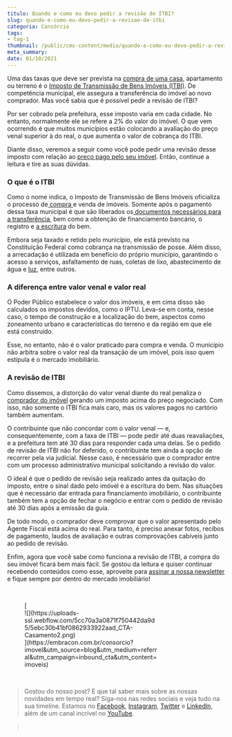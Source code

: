```yaml
---
titulo: Quando e como eu devo pedir a revisão de ITBI?
slug: quando-e-como-eu-devo-pedir-a-revisao-de-itbi
categoria: Consórcio
tags:
- tag-1
thumbnail: /public/cms-content/media/quando-e-como-eu-devo-pedir-a-revisao-de-itbi.jpg
meta_summary: 
date: 01/10/2021
---
```

Uma das taxas que deve ser prevista na [compra de uma casa](https://www.embracon.com.br/blog/8-dicas-compra-primeiro-imovel), apartamento ou terreno é o [Imposto de Transmissão de Bens Imóveis (ITBI)](https://www.embracon.com.br/blog/entenda-o-que-e-o-itbi-e-quando-ele-deve-ser-pago). De competência municipal, ele assegura a transferência do imóvel ao novo comprador. Mas você sabia que é possível pedir a revisão de ITBI?

Por ser cobrado pela prefeitura, esse imposto varia em cada cidade. No entanto, normalmente ele se refere a 2% do valor do imóvel. O que vem ocorrendo é que muitos municípios estão colocando a avaliação do preço venal superior à do real, o que aumenta o valor de cobrança do ITBI.

Diante disso, veremos a seguir como você pode pedir uma revisão desse imposto com relação ao [preço pago pelo seu imóvel](https://www.embracon.com.br/blog/investir-em-imoveis-onde-comecar). Então, continue a leitura e tire as suas dúvidas.

### O que é o ITBI

Como o nome indica, o Imposto de Transmissão de Bens Imóveis oficializa o processo de[ compra ](https://www.embracon.com.br/blog/hora-certa-comprar-imovel)e venda de imóveis. Somente após o pagamento dessa taxa municipal é que são liberados os[ documentos necessários para a transferência](https://www.embracon.com.br/blog/qual-e-a-documentacao-necessaria-para-a-compra-de-um-imovel), bem como a obtenção de financiamento bancário, o registro e [a escritura](https://www.embracon.com.br/blog/escritura-de-imovel-o-que-eu-preciso-saber-sobre-o-tema) do bem.

Embora seja taxado e retido pelo município, ele está previsto na Constituição Federal como cobrança na transmissão de posse. Além disso, a arrecadação é utilizada em benefício do próprio município, garantindo o acesso a serviços, asfaltamento de ruas, coletas de lixo, abastecimento de água e [luz](https://www.embracon.com.br/blog/5-dicas-indispensaveis-para-voce-economizar-energia-eletrica), entre outros.

### A diferença entre valor venal e valor real

O Poder Público estabelece o valor dos imóveis, e em cima disso são calculados os impostos devidos, como o IPTU. Leva-se em conta, nesse caso, o tempo de construção e a localização do bem, aspectos como zoneamento urbano e características do terreno e da região em que ele está construído.

Esse, no entanto, não é o valor praticado para compra e venda. O município não arbitra sobre o valor real da transação de um imóvel, pois isso quem estipula é o mercado imobiliário.

### A revisão de ITBI

Como dissemos, a distorção do valor venal diante do real penaliza o [comprador do imóvel](https://www.embracon.com.br/blog/imoveis-usados-tem-garantia-no-consorcio) gerando um imposto acima do preço negociado. Com isso, não somente o ITBI fica mais caro, mas os valores pagos no cartório também aumentam.

O contribuinte que não concordar com o valor venal — e, consequentemente, com a taxa de ITBI — pode pedir até duas reavaliações, e a prefeitura tem até 30 dias para responder cada uma delas. Se o pedido de revisão de ITBI não for deferido, o contribuinte tem ainda a opção de recorrer pela via judicial. Nesse caso, é necessário que o comprador entre com um processo administrativo municipal solicitando a revisão do valor.

O ideal é que o pedido de revisão seja realizado antes da quitação do imposto, entre o sinal dado pelo imóvel e a escritura do bem. Nas situações que é necessário dar entrada para financiamento imobiliário, o contribuinte também tem a opção de fechar o negócio e entrar com o pedido de revisão até 30 dias após a emissão da guia.

De todo modo, o comprador deve comprovar que o valor apresentado pelo Agente Fiscal está acima do real. Para tanto, é preciso anexar fotos, recibos de pagamento, laudos de avaliação e outras comprovações cabíveis junto ao pedido de revisão.

Enfim, agora que você sabe como funciona a revisão de ITBI, a compra do seu imóvel ficará bem mais fácil. Se gostou da leitura e quiser continuar recebendo conteúdos como esse, aproveite para [assinar a nossa newsletter](https://www.embracon.com.br/) e fique sempre por dentro do mercado imobiliário!

‍

<figure class="w-richtext-figure-type-image w-richtext-align-center" style="max-width:310px">[<div>![](https://uploads-ssl.webflow.com/5cc70a3a0871f750442da9d5/5ebc30b41bf0862933922aad_CTA-Casamento2.png)</div>](https://embracon.com.br/consorcio?imovel&utm_source=blog&utm_medium=referral&utm_campaign=inbound_cta&utm_content=imoveis)</figure>‍

> Gostou do nosso post? E que tal saber mais sobre as nossas novidades em tempo real? Siga-nos nas redes sociais e veja tudo na sua timeline. Estamos no [Facebook](https://www.facebook.com/embracon/), [Instagram](https://www.instagram.com/embraconoficial/), [Twitter](https://twitter.com/embracon) e [LinkedIn](https://www.linkedin.com/company/1018875/), além de um canal incrível no [YouTube](https://www.youtube.com/channel/UCL-Y0mv9zc73Iek48NLUBzQ).

> ‍
